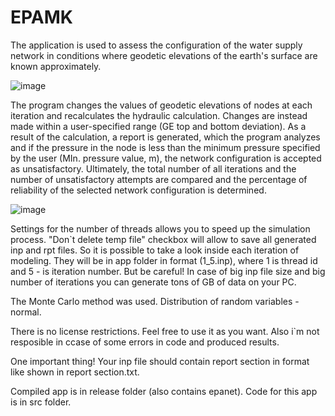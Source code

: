 # EPAMK
The application is used to assess the configuration of the water supply network in conditions where geodetic elevations of the earth's surface are known approximately.

![image](https://github.com/9onemandev/EPAMK/assets/163633812/78049534-707a-4eff-bb8c-3f3446fa9074)

The program changes the values of geodetic elevations of nodes at each iteration and recalculates the hydraulic calculation.
Changes are instead made within a user-specified range (GE top and bottom deviation).
As a result of the calculation, a report is generated, which the program analyzes and if the pressure in the node is less than the minimum pressure specified by the user (MIn. pressure value, m), the network configuration is accepted as unsatisfactory.
Ultimately, the total number of all iterations and the number of unsatisfactory attempts are compared and the percentage of reliability of the selected network configuration is determined.

![image](https://github.com/9onemandev/EPAMK/assets/163633812/22e438a5-d9aa-4588-a266-39102ed19f32)

Settings for the number of threads allows you to speed up the simulation process.
"Don`t delete temp file" checkbox will allow to save all generated inp and rpt files. So it is possible to take a look inside each iteration of  modeling.
They will be in app folder in format (1_5.inp), where 1 is thread id and 5 - is iteration number.
But be careful! In case of big inp file size and big number of iterations you can generate tons of GB of data on your PC.

The Monte Carlo method was used. Distribution of random variables - normal.

There is no license restrictions. Feel free to use it as you want.
Also i`m not resposible in ccase of some errors in code and produced results.

One important thing!
Your inp file should contain report section in format like shown in report section.txt.

Compiled app is in release folder (also contains epanet). Code for this app is in src folder.
